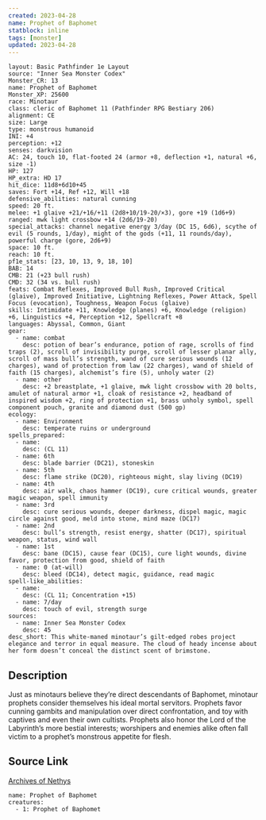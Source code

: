 ```yaml
---
created: 2023-04-28
name: Prophet of Baphomet
statblock: inline
tags: [monster]
updated: 2023-04-28
---
```

```statblock
layout: Basic Pathfinder 1e Layout
source: "Inner Sea Monster Codex"
Monster_CR: 13
name: Prophet of Baphomet
Monster_XP: 25600
race: Minotaur
class: cleric of Baphomet 11 (Pathfinder RPG Bestiary 206)
alignment: CE
size: Large
type: monstrous humanoid
INI: +4
perception: +12
senses: darkvision
AC: 24, touch 10, flat-footed 24 (armor +8, deflection +1, natural +6, size -1)
HP: 127
HP_extra: HD 17
hit_dice: 11d8+6d10+45
saves: Fort +14, Ref +12, Will +18
defensive_abilities: natural cunning
speed: 20 ft.
melee: +1 glaive +21/+16/+11 (2d8+10/19-20/×3), gore +19 (1d6+9)
ranged: mwk light crossbow +14 (2d6/19-20)
special_attacks: channel negative energy 3/day (DC 15, 6d6), scythe of evil (5 rounds, 1/day), might of the gods (+11, 11 rounds/day), powerful charge (gore, 2d6+9)
space: 10 ft.
reach: 10 ft.
pf1e_stats: [23, 10, 13, 9, 18, 10]
BAB: 14
CMB: 21 (+23 bull rush)
CMD: 32 (34 vs. bull rush)
feats: Combat Reflexes, Improved Bull Rush, Improved Critical (glaive), Improved Initiative, Lightning Reflexes, Power Attack, Spell Focus (evocation), Toughness, Weapon Focus (glaive)
skills: Intimidate +11, Knowledge (planes) +6, Knowledge (religion) +6, Linguistics +4, Perception +12, Spellcraft +8
languages: Abyssal, Common, Giant
gear:
  - name: combat
    desc: potion of bear’s endurance, potion of rage, scrolls of find traps (2), scroll of invisibility purge, scroll of lesser planar ally, scroll of mass bull’s strength, wand of cure serious wounds (12 charges), wand of protection from law (22 charges), wand of shield of faith (15 charges), alchemist’s fire (5), unholy water (2)
  - name: other
    desc: +2 breastplate, +1 glaive, mwk light crossbow with 20 bolts, amulet of natural armor +1, cloak of resistance +2, headband of inspired wisdom +2, ring of protection +1, brass unholy symbol, spell component pouch, granite and diamond dust (500 gp)
ecology:
  - name: Environment
    desc: temperate ruins or underground
spells_prepared:
  - name:
    desc: (CL 11)
  - name: 6th
    desc: blade barrier (DC21), stoneskin
  - name: 5th
    desc: flame strike (DC20), righteous might, slay living (DC19)
  - name: 4th
    desc: air walk, chaos hammer (DC19), cure critical wounds, greater magic weapon, spell immunity
  - name: 3rd
    desc: cure serious wounds, deeper darkness, dispel magic, magic circle against good, meld into stone, mind maze (DC17)
  - name: 2nd
    desc: bull’s strength, resist energy, shatter (DC17), spiritual weapon, status, wind wall
  - name: 1st
    desc: bane (DC15), cause fear (DC15), cure light wounds, divine favor, protection from good, shield of faith
  - name: 0 (at-will)
    desc: bleed (DC14), detect magic, guidance, read magic
spell-like_abilities:
  - name:
    desc: (CL 11; Concentration +15)
  - name: 7/day
    desc: touch of evil, strength surge
sources:
  - name: Inner Sea Monster Codex
    desc: 45
desc_short: This white-maned minotaur’s gilt-edged robes project elegance and terror in equal measure. The cloud of heady incense about her form doesn’t conceal the distinct scent of brimstone.
```
## Description
Just as minotaurs believe they’re direct descendants of Baphomet, minotaur prophets consider themselves his ideal mortal servitors. Prophets favor cunning gambits and manipulation over direct confrontation, and toy with captives and even their own cultists. Prophets also honor the Lord of the Labyrinth’s more bestial interests; worshipers and enemies alike often fall victim to a prophet’s monstrous appetite for flesh.
## Source Link
[Archives of Nethys](https://aonprd.com/MonsterDisplay.aspx?ItemName=Prophet%20of%20Baphomet)
```encounter-table
name: Prophet of Baphomet
creatures:
  - 1: Prophet of Baphomet
```
